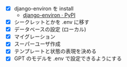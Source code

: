 - [x] django-environ を install
  - [django-environ · PyPI](https://pypi.org/project/django-environ/)
- [x] シークレットとかを .env に移す
- [x] データベースの設定 (ローカル)
- [x] マイグレーション
- [x] スーパーユーザ作成
- [x] テンプレートと状態の表現を決める
- [x] GPT のモデルを .env で設定できるようにする
